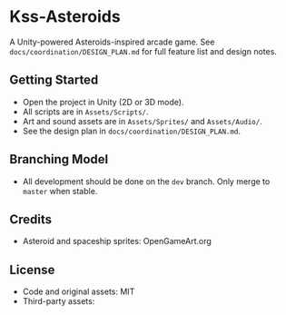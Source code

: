 # Kss-Asteroids

A Unity-powered Asteroids-inspired arcade game. See `docs/coordination/DESIGN_PLAN.md` for full feature list and design notes.

## Getting Started
- Open the project in Unity (2D or 3D mode).
- All scripts are in `Assets/Scripts/`.
- Art and sound assets are in `Assets/Sprites/` and `Assets/Audio/`.
- See the design plan in `docs/coordination/DESIGN_PLAN.md`.

## Branching Model
- All development should be done on the `dev` branch. Only merge to `master` when stable.

## Credits
- Asteroid and spaceship sprites: OpenGameArt.org

## License
- Code and original assets: MIT
- Third-party assets: 
